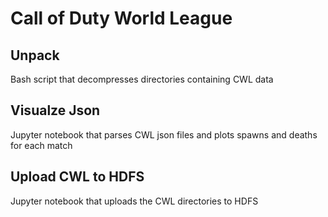 # Call of Duty World League

## Unpack
Bash script that decompresses directories containing CWL data

## Visualze Json
Jupyter notebook that parses CWL json files and plots spawns and deaths for each match

## Upload CWL to HDFS
Jupyter notebook that uploads the CWL directories to HDFS
